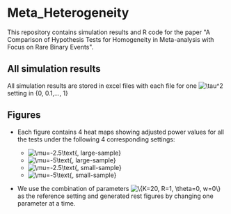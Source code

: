 # Meta_Heterogeneity
This repository contains simulation results and R code for the paper "A Comparison of Hypothesis Tests for Homogeneity in Meta-analysis with Focus on Rare Binary Events".
## All simulation results
All simulation results are stored in excel files with each file for one <img src="https://latex.codecogs.com/gif.latex?\tau^2" title="\tau^2" /> setting in {0, 0.1,..., 1}
## Figures
  * Each figure contains 4 heat maps showing adjusted power values for all the tests under the following 4 corresponding settings:
  
    * <img src="https://latex.codecogs.com/gif.latex?\mu=-2.5\text{,&space;large-sample}" title="\mu=-2.5\text{, large-sample}" />
    * <img src="https://latex.codecogs.com/gif.latex?\mu=-5\text{,&space;large-sample}" title="\mu=-5\text{, large-sample}" />
    * <img src="https://latex.codecogs.com/gif.latex?\mu=-2.5\text{,&space;small-sample}" title="\mu=-2.5\text{, small-sample}" />
    * <img src="https://latex.codecogs.com/gif.latex?\mu=-5\text{,&space;small-sample}" title="\mu=-5\text{, small-sample}" />
  
  * We use the combination of parameters <img src="https://latex.codecogs.com/gif.latex?\{K=20,&space;R=1,&space;\theta=0,&space;w=0\}" title="\{K=20, R=1, \theta=0, w=0\}" /> as the reference setting and generated rest figures by changing one parameter at a time. 
